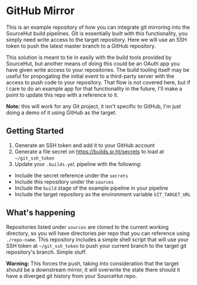 # GitHub Mirror

This is an example repository of how you can integrate git mirroring into the SourceHut build pipelines. Git is essentially built with this functionality, you simply need write access to the target repository. Here we will use an SSH token to push the latest master branch to a GitHub repository.

This solution is meant to tie in easily with the build tools provided by SourceHut, but another means of doing this could be an OAuth app you have given write access to your repositories. The build tooling itself may be useful for propogating the initial event to a third-party server with the access to push code to your repository. That flow is not covered here, but if I care to do an example app for that functionality in the future, I'll make a point to update this repo with a reference to it.

**Note:** this will work for any Git project, it isn't specific to GitHub, I'm just doing a demo of it using GitHub as the target.

## Getting Started

1. Generate an SSH token and add it to your GitHub account
2. Generate a file secret on https://builds.sr.ht/secrets to load at `~/git_ssh_token`
3. Update your `.builds.yml` pipeline with the following:
  - Include the secret reference under the `secrets`
  - Include this repository under the `sources`
  - Include the `build` stage of the example pipeline in your pipeline
  - Include the target repository as the environment variable `GIT_TARGET_URL`

## What's happening

Repositories listed under `sources` are cloned to the current working directory, so you will have directories per repo that you can reference using `./repo-name`. This repository includes a simple shell script that will use your SSH token at `~/git_ssh_token` to push your current branch to the target git repository's branch. Simple stuff.

**Warning:** This forces the push, taking into consideration that the target should be a downstream mirror, it will overwrite the state there should it have a diverged git history from your SourceHut repo.